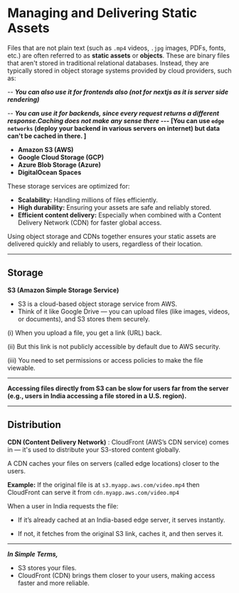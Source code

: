 # Managing and Delivering Static Assets

Files that are not plain text (such as `.mp4` videos, `.jpg` images, PDFs, fonts, etc.) are often referred to as **static assets** or **objects**. These are binary files that aren't stored in traditional relational databases. Instead, they are typically stored in object storage systems provided by cloud providers, such as:

-- **_You can also use it for frontends also (not for nextjs as it is server side rendering)_**

-- **_You can use it for backends, since every request returns a different response.Caching does not make any sense there_ --- [You can use `edge networks` (deploy your backend in various servers on internet) but data can't be cached in there. ]**

- **Amazon S3 (AWS)**
- **Google Cloud Storage (GCP)**
- **Azure Blob Storage (Azure)**
- **DigitalOcean Spaces**

These storage services are optimized for:

- **Scalability:** Handling millions of files efficiently.
- **High durability:** Ensuring your assets are safe and reliably stored.
- **Efficient content delivery:** Especially when combined with a Content Delivery Network (CDN) for faster global access.

Using object storage and CDNs together ensures your static assets are delivered quickly and reliably to users, regardless of their location.

---

## Storage

**S3 (Amazon Simple Storage Service)**

- S3 is a cloud-based object storage service from AWS.
- Think of it like Google Drive — you can upload files (like images, videos, or documents), and S3 stores them securely.

(i) When you upload a file, you get a link (URL) back.

(ii) But this link is not publicly accessible by default due to AWS security.

(iii) You need to set permissions or access policies to make the file viewable.

---

**Accessing files directly from S3 can be slow for users far from the server (e.g., users in India accessing a file stored in a U.S. region).**

---

## Distribution

**CDN (Content Delivery Network)** : CloudFront (AWS’s CDN service) comes in — it's used to distribute your S3-stored content globally.

A CDN caches your files on servers (called edge locations) closer to the users.

**Example:** If the original file is at `s3.myapp.aws.com/video.mp4` then CloudFront can serve it from `cdn.myapp.aws.com/video.mp4`

When a user in India requests the file:

- If it’s already cached at an India-based edge server, it serves instantly.

- If not, it fetches from the original S3 link, caches it, and then serves it.

---

**_In Simple Terms,_**

- S3 stores your files.
- CloudFront (CDN) brings them closer to your users, making access faster and more reliable.
